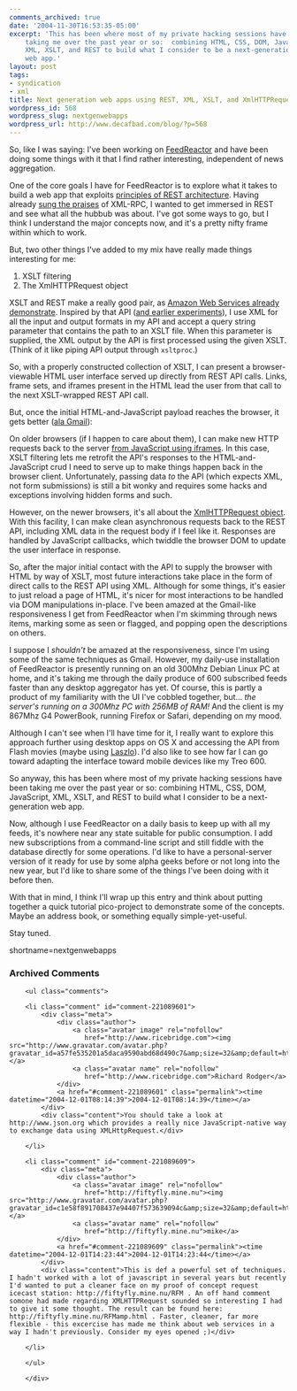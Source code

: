 ```yaml
---
comments_archived: true
date: '2004-11-30T16:53:35-05:00'
excerpt: 'This has been where most of my private hacking sessions have been
    taking me over the past year or so:  combining HTML, CSS, DOM, JavaScript,
    XML, XSLT, and REST to build what I consider to be a next-generation
    web app.'
layout: post
tags:
- syndication
- xml
title: Next generation web apps using REST, XML, XSLT, and XmlHTTPRequest
wordpress_id: 568
wordpress_slug: nextgenwebapps
wordpress_url: http://www.decafbad.com/blog/?p=568
---
```

So, like I was saying:  I've been working on [FeedReactor](http://www.decafbad.com/kwiki?FeedReactor) and have been doing some things with it that I find rather interesting, independent of news aggregation.  

One of the core goals I have for FeedReactor is to explore what it takes to build a web app that exploits [principles of REST architecture](http://www.xfront.com/REST-Web-Services.html).  Having already [sung the praises](http://www.decafbad.com/blog/tech/old/oooccb) of XML-RPC, I wanted to get immersed in REST and see what all the hubbub was about.  I've got some ways to go, but I think I understand the major concepts now, and it's a pretty nifty frame within which to work.

But, two other things I've added to my mix have really made things interesting for me:  

1. XSLT filtering
2. The XmlHTTPRequest object

XSLT and REST make a really good pair, as [Amazon Web Services already demonstrate](http://www.decafbad.com/blog/2004/06/16/wishofthemonthclub1).  Inspired by that API ([and earlier experiments](http://www.decafbad.com/blog/2003/09/02/xsl_scraper)), I use XML for all the input and output formats in my API and accept a query string parameter that contains the path to an XSLT file.  When this parameter is supplied, the XML output by the API is first processed using the given XSLT.  (Think of it like piping API output through `xsltproc`.)

So, with a properly constructed collection of XSLT, I can present a browser-viewable HTML user interface served up directly from REST API calls.  Links, frame sets, and iframes present in the HTML lead the user from that call to the next XSLT-wrapped REST API call. 

But, once the initial HTML-and-JavaScript payload reaches the browser, it gets better ([ala Gmail](http://www.infoworld.com/article/04/10/22/43OPstrategic_1.html)):  

On older browsers (if I happen to care about them), I can make new HTTP requests back to the server [from JavaScript using iframes](http://developer.apple.com/internet/webcontent/iframe.html).  In this case, XSLT filtering lets me retrofit the API's responses to the HTML-and-JavaScript crud I need to serve up to make things happen back in the browser client.  Unfortunately, passing data *to* the API (which expects XML, not form submissions) is still a bit wonky and requires some hacks and exceptions involving hidden forms and such.

However, on the newer browsers, it's all about the [XmlHTTPRequest object](http://developer.apple.com/internet/webcontent/xmlhttpreq.html).  With this facility, I can make clean asynchronous requests back to the REST API, including XML data in the request body if I feel like it.  Responses are handled by JavaScript callbacks, which twiddle the browser DOM to update the user interface in response.  

So, after the major initial contact with the API to supply the browser with HTML by way of XSLT, most future interactions take place in the form of direct calls to the REST API using XML.  Although for some things, it's easier to just reload a page of HTML, it's nicer for most interactions to be handled via DOM manipulations in-place.  I've been amazed at the Gmail-like responsiveness I get from FeedReactor when I'm skimming through news items, marking some as seen or flagged, and popping open the descriptions on others.  

I suppose I *shouldn't* be amazed at the responsiveness, since I'm using some of the same techniques as Gmail.  However, my daily-use installation of FeedReactor is presently running on an old 300Mhz Debian Linux PC at home, and it's taking me through the daily produce of 600 subscribed feeds faster than any desktop aggregator has yet.  Of course, this is partly a product of my familiarity with the UI I've cobbled together, but... *the server's running on a 300Mhz PC with 256MB of RAM!*  And the client is my 867Mhz G4 PowerBook, running Firefox or Safari, depending on my mood.

Although I can't see when I'll have time for it, I really want to explore this approach further using desktop apps on OS X and accessing the API from Flash movies (maybe using [Laszlo](http://openlaszlo.org/)).  I'd also like to see how far I can go toward adapting the interface toward mobile devices like my Treo 600.

So anyway, this has been where most of my private hacking sessions have been taking me over the past year or so:  combining HTML, CSS, DOM, JavaScript, XML, XSLT, and REST to build what I consider to be a next-generation web app.  

Now, although I use FeedReactor on a daily basis to keep up with all my feeds, it's nowhere near any state suitable for public consumption.  I add new subscriptions from a command-line script and still fiddle with the database directly for some operations.  I'd like to have a personal-server version of it ready for use by some alpha geeks before or not long into the new year, but I'd like to share some of the things I've been doing with it before then.

With that in mind, I think I'll wrap up this entry and think about putting together a quick tutorial pico-project to demonstrate some of the concepts.  Maybe an address book, or something equally simple-yet-useful.  

Stay tuned.
<!--more-->
shortname=nextgenwebapps

<div id="comments" class="comments archived-comments">
            <h3>Archived Comments</h3>
            
        <ul class="comments">
            
        <li class="comment" id="comment-221089601">
            <div class="meta">
                <div class="author">
                    <a class="avatar image" rel="nofollow" 
                       href="http://www.ricebridge.com"><img src="http://www.gravatar.com/avatar.php?gravatar_id=a57fe535201a5daca9590abd68d490c7&amp;size=32&amp;default=http://mediacdn.disqus.com/1320279820/images/noavatar32.png"/></a>
                    <a class="avatar name" rel="nofollow" 
                       href="http://www.ricebridge.com">Richard Rodger</a>
                </div>
                <a href="#comment-221089601" class="permalink"><time datetime="2004-12-01T08:14:39">2004-12-01T08:14:39</time></a>
            </div>
            <div class="content">You should take a look at http://www.json.org which provides a really nice JavaScript-native way to exchange data using XMLHttpRequest.</div>
            
        </li>
    
        <li class="comment" id="comment-221089609">
            <div class="meta">
                <div class="author">
                    <a class="avatar image" rel="nofollow" 
                       href="http://fiftyfly.mine.nu"><img src="http://www.gravatar.com/avatar.php?gravatar_id=c1e58f891708437e94407f573639094c&amp;size=32&amp;default=http://mediacdn.disqus.com/1320279820/images/noavatar32.png"/></a>
                    <a class="avatar name" rel="nofollow" 
                       href="http://fiftyfly.mine.nu">mike</a>
                </div>
                <a href="#comment-221089609" class="permalink"><time datetime="2004-12-01T14:23:44">2004-12-01T14:23:44</time></a>
            </div>
            <div class="content">This is def a powerful set of techniques. I hadn't worked with a lot of javascript in several years but recently I'd wanted to put a cleaner face on my proof of concept request icecast station: http://fiftyfly.mine.nu/RFM . An off hand comment somone had made regarding XMLHTTPRequest sounded so interesting I had to give it some thought. The result can be found here: http://fiftyfly.mine.nu/RFMamp.html . Faster, cleaner, far more flexible - this excercise has made me think about web services in a way I hadn't previously. Consider my eyes opened ;)</div>
            
        </li>
    
        </ul>
    
        </div>
    